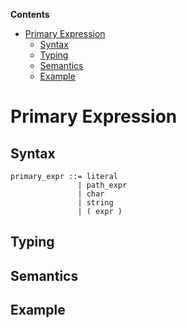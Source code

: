 <!-- START doctoc generated TOC please keep comment here to allow auto update -->
<!-- DON'T EDIT THIS SECTION, INSTEAD RE-RUN doctoc TO UPDATE -->
**Contents**

- [Primary Expression](#primary-expression)
  - [Syntax](#syntax)
  - [Typing](#typing)
  - [Semantics](#semantics)
  - [Example](#example)

<!-- END doctoc generated TOC please keep comment here to allow auto update -->

# Primary Expression

## Syntax

```
primary_expr ::= literal
               | path_expr
               | char
               | string
               | ( expr )
```

## Typing

## Semantics

## Example
